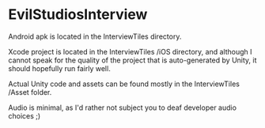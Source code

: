# EvilStudiosInterview
Android apk is located in the InterviewTiles directory.

Xcode project is located in the InterviewTiles /iOS directory, and although I cannot speak for the quality of the project that is auto-generated by Unity, it should hopefully run fairly well.

Actual Unity code and assets can be found mostly in the InterviewTiles /Asset folder.

Audio is minimal, as I'd rather not subject you to deaf developer audio choices ;)
